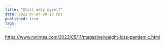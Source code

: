 ```yaml
---
title: "Still only myself"
date: 2022-07-07 09:18 PDT
published: true
tags:
---
```


https://www.nytimes.com/2022/05/11/magazine/weight-loss-pandemic.html

<blockquote markdown="1">



</blockquote>
